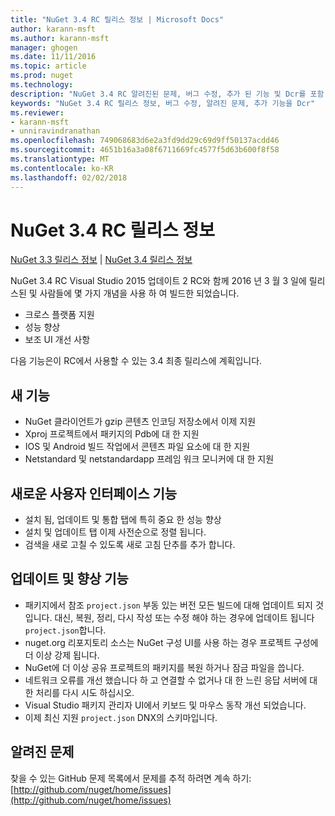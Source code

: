 ```yaml
---
title: "NuGet 3.4 RC 릴리스 정보 | Microsoft Docs"
author: karann-msft
ms.author: karann-msft
manager: ghogen
ms.date: 11/11/2016
ms.topic: article
ms.prod: nuget
ms.technology: 
description: "NuGet 3.4 RC 알려진된 문제, 버그 수정, 추가 된 기능 및 Dcr를 포함 하 여에 대 한 릴리스 정보입니다."
keywords: "NuGet 3.4 RC 릴리스 정보, 버그 수정, 알려진 문제, 추가 기능을 Dcr"
ms.reviewer:
- karann-msft
- unniravindranathan
ms.openlocfilehash: 749068683d6e2a3fd9dd29c69d9ff50137acdd46
ms.sourcegitcommit: 4651b16a3a08f6711669fc4577f5d63b600f8f58
ms.translationtype: MT
ms.contentlocale: ko-KR
ms.lasthandoff: 02/02/2018
---
```

# <a name="nuget-34-rc-release-notes"></a>NuGet 3.4 RC 릴리스 정보

[NuGet 3.3 릴리스 정보](../release-notes/nuget-3.3.md) | [NuGet 3.4 릴리스 정보](../release-notes/nuget-3.4.md)

NuGet 3.4 RC Visual Studio 2015 업데이트 2 RC와 함께 2016 년 3 월 3 일에 릴리스된 및 사람들에 몇 가지 개념을 사용 하 여 빌드한 되었습니다.

* 크로스 플랫폼 지원
* 성능 향상
* 보조 UI 개선 사항

다음 기능은이 RC에서 사용할 수 있는 3.4 최종 릴리스에 계획입니다.

## <a name="new-features"></a>새 기능

* NuGet 클라이언트가 gzip 콘텐츠 인코딩 저장소에서 이제 지원
* Xproj 프로젝트에서 패키지의 Pdb에 대 한 지원
* IOS 및 Android 빌드 작업에서 콘텐츠 파일 요소에 대 한 지원
* Netstandard 및 netstandardapp 프레임 워크 모니커에 대 한 지원

## <a name="new-user-interface-features"></a>새로운 사용자 인터페이스 기능

* 설치 됨, 업데이트 및 통합 탭에 특히 중요 한 성능 향상
* 설치 및 업데이트 탭 이제 사전순으로 정렬 됩니다.
* 검색을 새로 고칠 수 있도록 새로 고침 단추를 추가 합니다.

## <a name="updates-and-improvements"></a>업데이트 및 향상 기능

* 패키지에서 참조 `project.json` 부동 있는 버전 모든 빌드에 대해 업데이트 되지 것입니다. 대신, 복원, 정리, 다시 작성 또는 수정 해야 하는 경우에 업데이트 됩니다 `project.json`합니다.
* nuget.org 리포지토리 소스는 NuGet 구성 UI를 사용 하는 경우 프로젝트 구성에 더 이상 강제 됩니다.
* NuGet에 더 이상 공유 프로젝트의 패키지를 복원 하거나 잠금 파일을 씁니다.
* 네트워크 오류를 개선 했습니다 하 고 연결할 수 없거나 대 한 느린 응답 서버에 대 한 처리를 다시 시도 하십시오.
* Visual Studio 패키지 관리자 UI에서 키보드 및 마우스 동작 개선 되었습니다.
* 이제 최신 지원 `project.json` DNX의 스키마입니다.

## <a name="known-issues"></a>알려진 문제

찾을 수 있는 GitHub 문제 목록에서 문제를 추적 하려면 계속 하기: [http://github.com/nuget/home/issues](http://github.com/nuget/home/issues)